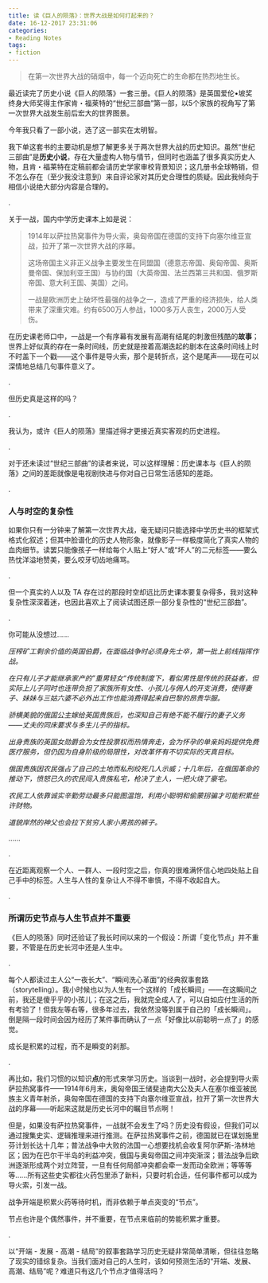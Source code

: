 ```yaml
---
title: 读《巨人的陨落》：世界大战是如何打起来的？
date: 16-12-2017 23:31:06
categories: 
- Reading Notes
tags: 
- fiction
---
```




> 在第一次世界大战的硝烟中，每一个迈向死亡的生命都在热烈地生长。



最近读完了历史小说《巨人的陨落》一套三册。《巨人的陨落》是英国爱伦•坡奖终身大师奖得主作家肯・福莱特的“世纪三部曲”第一部，以5个家族的视角写了第一次世界大战发生前后宏大的世界图景。

今年我只看了一部小说，选了这一部实在太明智。

我下单这套书的主要动机是想了解更多关于两次世界大战的历史知识。虽然“世纪三部曲”是**历史小说**，存在大量虚构人物与情节，但同时也涵盖了很多真实历史人物，且肯・福莱特在定稿前都会请历史学家审校背景知识；这几册书全球畅销，但不怎么存在（至少我没注意到）来自评论家对其历史合理性的质疑。因此我倾向于相信小说绝大部分内容是合理的。

.

关于一战，国内中学历史课本上如是说：

> 1914年以萨拉热窝事件为导火索，奥匈帝国在德国的支持下向塞尔维亚宣战，拉开了第一次世界大战的序幕。
>
> 这场帝国主义非正义战争主要发生在同盟国（德意志帝国、奥匈帝国、奥斯曼帝国、保加利亚王国）与协约国（大英帝国、法兰西第三共和国、俄罗斯帝国、意大利王国、美国）之间。
>
> 一战是欧洲历史上破坏性最强的战争之一，造成了严重的经济损失，给人类带来了深重灾难。约有6500万人参战，1000多万人丧生，2000万人受伤。

在历史课老师口中，一战是一个有序幕有发展有高潮有结尾的刺激但残酷的**故事**；世界上好似真的存在一条时间线，历史就是按着高潮迭起的剧本在这条时间线上时不时盖下一个戳——这个事件是导火索，那个是转折点，这个是尾声——现在可以深情地总结几句事件意义了。

.

但历史真是这样的吗？

.

我认为，或许《巨人的陨落》里描述得才更接近真实客观的历史进程。

.

对于还未读过“世纪三部曲”的读者来说，可以这样理解：历史课本与《巨人的陨落》之间的差距就像是电视剧快进与你对自己日常生活感知的差距。

.

### 人与时空的复杂性

如果你只有一分钟来了解第一次世界大战，毫无疑问只能选择中学历史书的框架式格式化叙述；但其中脸谱化的历史人物形象，就像影子一样极度简化了真实人物的血肉细节。读罢只能像孩子一样给每个人贴上“好人”或“坏人”的二元标签——要么热忱洋溢地赞美，要么咬牙切齿地痛骂。

.

但一个真实的人以及 TA 存在过的那段时空却远比历史课本要复杂得多，我对这种复杂性深深着迷，也因此喜欢上了阅读试图还原一部分复杂性的“世纪三部曲”。

.

你可能从没想过……

*压榨矿工剩余价值的英国伯爵，在面临战争时必须身先士卒，第一批上前线指挥作战。*

*在只有儿子才能继承家产的”重男轻女“传统制度下，看似男性是传统的获益者，但实际上儿子同时也连带负担了家族所有女性、小孩儿与佣人的开支消费，使得妻子、妹妹与三姑六婆不必外出工作也能消费得起来自巴黎的昂贵华服。*

*骄横美貌的俄国公主嫁给英国贵族后，也深知自己有绝不能不履行的妻子义务——丈夫的同床要求与多生儿子的指标。*

*出身贵族的英国女勋爵会为女性投票权而热情奔走，会为怀孕的单亲妈妈提供免费医疗服务，但仍因为自身阶级的局限性，对改革怀有不切实际的天真目标。*

*俄国贵族因农民强占了自己的土地而私刑绞死几人示威；十几年后，在俄国革命的推动下，愤怒已久的农民闯入贵族私宅，枪决了主人，一把火烧了豪宅。*

*农民工人依靠诚实辛勤劳动最多只能图温饱，利用小聪明和偷蒙拐骗才可能积累些许财物。*

*道貌岸然的神父也会拉下贫穷人家小男孩的裤子。*

……

.

在近距离观察一个人、一群人、一段时空之后，你真的很难满怀信心地四处贴上自己手中的标签。人生与人性的复杂让人不得不审慎，不得不收起自大。

.

### 所谓历史节点与人生节点并不重要

《巨人的陨落》同时还验证了我长时间以来的一个假设：所谓「变化节点」并不重要，不管是在历史长河中还是人生中。

.

每个人都读过主人公“一夜长大”、“瞬间洗心革面”的经典叙事套路（storytelling）。我小时候也以为人生有一个这样的「成长瞬间」——在这瞬间之前，我还是傻乎乎的小孩儿；在这之后，我就完全成人了，可以自如应付生活的所有考验了！但我左等右等，很多年过去，我依然没等到属于自己的「成长瞬间」。倒是隔一段时间会因为经历了某件事而确认了一点「好像比以前聪明一点了」的感觉。

成长是积累的过程，而不是瞬变的刹那。

.

再比如，我们习惯的以知识**点**的形式来学习历史。当谈到一战时，必会提到导火索萨拉热窝事件——1914年6月末，奥匈帝国王储斐迪南大公及夫人在塞尔维亚被民族主义青年射杀，奥匈帝国在德国的支持下向塞尔维亚宣战，拉开了第一次世界大战的序幕——听起来这就是历史长河中的瞩目节点啊！

但是，如果没有萨拉热窝事件，一战就不会发生了吗？历史没有假设，但我们可以通过搜集史实、逻辑推理来进行推测。在萨拉热窝事件之前，德国就已在谋划施里芬计划长达十几年；普法战争中大败的法国一心想要找机会收复阿尔萨斯-洛林地区；因为在巴尔干半岛的利益冲突，俄国与奥匈帝国之间冲突渐深；普法战争后欧洲逐渐形成两个对立阵营，一旦有任何局部冲突都会牵一发而动全欧洲；等等等等……所有这些史实都往火药包里添了新料，只要时机合适，任何事件都可以成为导火索，引发一战。

战争开端是积累火药等待时机，而非依赖于单点突变的“节点”。

节点也许是个偶然事件，并不重要，在节点来临前的势能积累才重要。

.

以“开端 - 发展 - 高潮 - 结局”的叙事套路学习历史无疑非常简单清晰，但往往忽略了现实的错综复杂。当我们面对自己的人生时，该如何预测生活的“开端、发展、高潮、结局”呢？难道只有这几个节点才值得活吗？







